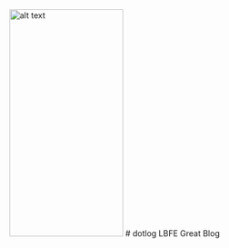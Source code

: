 <img src="https://cloud.githubusercontent.com/assets/15793521/23935848/940122e4-091c-11e7-8189-839c316e3825.png" alt="alt text" width="200" height="400">
# dotlog
LBFE Great Blog

